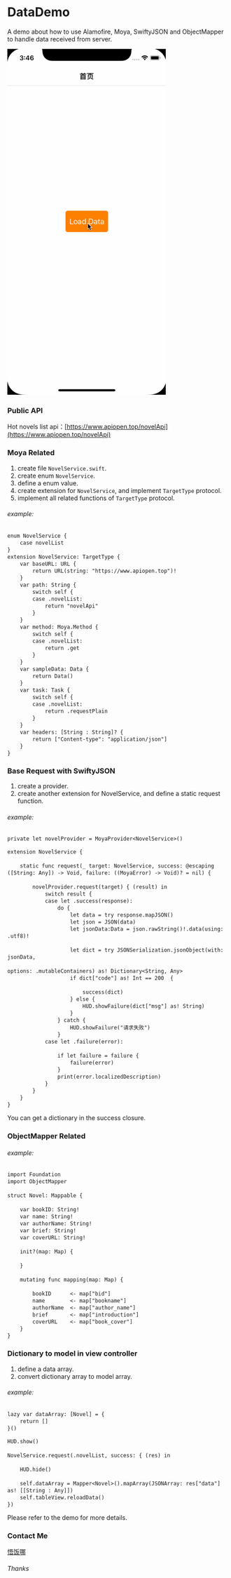 # DataDemo
A demo about how to use Alamofire, Moya, SwiftyJSON and ObjectMapper to handle data received from server.

![](https://github.com/iwufan/Resources/blob/master/Images/DataDemo/img_data_display.gif)

### Public API
Hot novels list api：[https://www.apiopen.top/novelApi](https://www.apiopen.top/novelApi)

### Moya Related
1. create file `NovelService.swift`.
2. create enum `NovelService`.
3. define a enum value.
4. create extension for `NovelService`, and implement `TargetType` protocol.
5. implement all related functions of `TargetType` protocol.
###### example:
```
enum NovelService {
    case novelList
}
extension NovelService: TargetType {
    var baseURL: URL {
        return URL(string: "https://www.apiopen.top")!
    }
    var path: String {
        switch self {
        case .novelList:
            return "novelApi"
        }
    }
    var method: Moya.Method {
        switch self {
        case .novelList:
            return .get
        }
    }
    var sampleData: Data {
        return Data()
    }
    var task: Task {
        switch self {
        case .novelList:
            return .requestPlain
        }
    }
    var headers: [String : String]? {
        return ["Content-type": "application/json"]
    }
}
```
### Base Request with SwiftyJSON
1. create a provider.
2. create another extension for NovelService, and define a static request function.
###### example:
```
private let novelProvider = MoyaProvider<NovelService>()
```
```
extension NovelService {
    
    static func request(_ target: NovelService, success: @escaping ([String: Any]) -> Void, failure: ((MoyaError) -> Void)? = nil) {
        
        novelProvider.request(target) { (result) in
            switch result {
            case let .success(response):
                do {
                    let data = try response.mapJSON()
                    let json = JSON(data)
                    let jsonData:Data = json.rawString()!.data(using: .utf8)!
                    
                    let dict = try JSONSerialization.jsonObject(with: jsonData,
                                                                options: .mutableContainers) as! Dictionary<String, Any>
                    if dict["code"] as! Int == 200  {
                        
                        success(dict)
                    } else {
                        HUD.showFailure(dict["msg"] as! String)
                    }
                } catch {
                    HUD.showFailure("请求失败")
                }
            case let .failure(error):
                
                if let failure = failure {
                    failure(error)
                }
                print(error.localizedDescription)
            }
        }
    }
}
```
You can get a dictionary in the success closure.
### ObjectMapper Related
###### example:
```
import Foundation
import ObjectMapper

struct Novel: Mappable {
    
    var bookID: String!
    var name: String!
    var authorName: String!
    var brief: String!
    var coverURL: String!
    
    init?(map: Map) {
        
    }
    
    mutating func mapping(map: Map) {
        
        bookID      <- map["bid"]
        name        <- map["bookname"]
        authorName  <- map["author_name"]
        brief       <- map["introduction"]
        coverURL    <- map["book_cover"]
    }
}
```
### Dictionary to model in view controller
1. define a data array.
2. convert dictionary array to model array.
###### example:
```
lazy var dataArray: [Novel] = {
    return []
}()
```
```
HUD.show()
        
NovelService.request(.novelList, success: { (res) in
            
    HUD.hide()
            
    self.dataArray = Mapper<Novel>().mapArray(JSONArray: res["data"] as! [[String : Any]])
    self.tableView.reloadData()
})
```

Please refer to the demo for more details.
### Contact Me
[悟饭哪](https://www.jianshu.com/u/819830158b47)

###### Thanks
